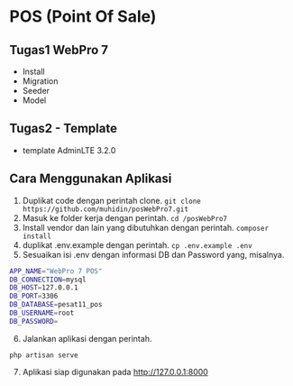 # POS (Point Of Sale)
## Tugas1 WebPro 7
- Install
- Migration
- Seeder
- Model

## Tugas2 - Template
- template AdminLTE 3.2.0

## Cara Menggunakan Aplikasi
1. Duplikat code dengan perintah clone.
```git clone https://github.com/muhidin/posWebPro7.git```
2. Masuk ke folder kerja dengan perintah.
`cd /posWebPro7`
3. Install vendor dan lain yang dibutuhkan dengan perintah.
`composer install`
4. duplikat .env.example dengan perintah.
`cp .env.example .env`
5. Sesuaikan isi .env dengan informasi DB dan Password yang, misalnya.
```bash
APP_NAME="WebPro 7 POS"
DB_CONNECTION=mysql
DB_HOST=127.0.0.1
DB_PORT=3306
DB_DATABASE=pesat11_pos
DB_USERNAME=root
DB_PASSWORD=
```
6. Jalankan aplikasi dengan perintah.
```
php artisan serve
```
7. Aplikasi siap digunakan pada http://127.0.0.1:8000